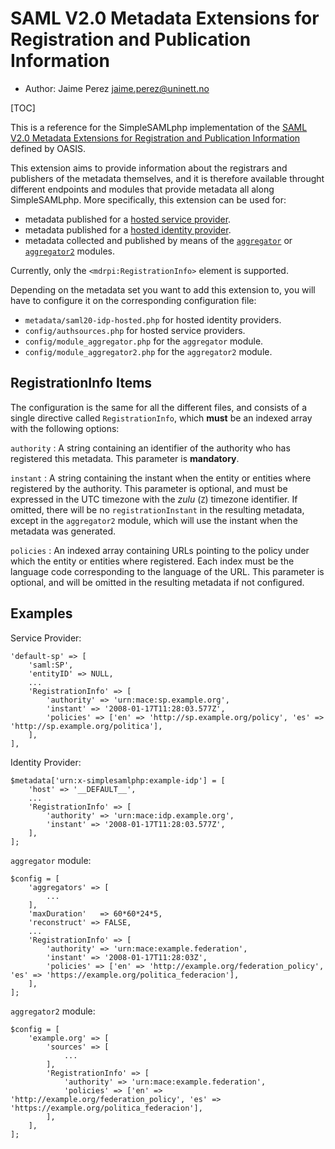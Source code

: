 SAML V2.0 Metadata Extensions for Registration and Publication Information
=============================

<!--
    This file is written in Markdown syntax.
    For more information about how to use the Markdown syntax, read here:
    http://daringfireball.net/projects/markdown/syntax
-->

  * Author: Jaime Perez [jaime.perez@uninett.no](mailto:jaime.perez@uninett.no)

[TOC]

This is a reference for the SimpleSAMLphp implementation of the [SAML
V2.0 Metadata Extensions for Registration and Publication Information](http://docs.oasis-open.org/security/saml/Post2.0/saml-metadata-rpi/v1.0/saml-metadata-rpi-v1.0.html)
defined by OASIS.

This extension aims to provide information about the registrars and publishers of the metadata themselves, and it is therefore
available throught different endpoints and modules that provide metadata all along SimpleSAMLphp. More specifically, this
extension can be used for:

- metadata published for a [hosted service provider](./saml:sp).
- metadata published for a [hosted identity provider](./simplesamlphp-reference-idp-hosted).
- metadata collected and published by means of the [`aggregator`](./aggregator:aggregator) or [`aggregator2`](./aggregator2:aggregator2) modules.

Currently, only the `<mdrpi:RegistrationInfo>` element is supported.

Depending on the metadata set you want to add this extension to, you will have to configure it on the corresponding
configuration file:

- `metadata/saml20-idp-hosted.php` for hosted identity providers.
- `config/authsources.php` for hosted service providers.
- `config/module_aggregator.php` for the `aggregator` module.
- `config/module_aggregator2.php` for the `aggregator2` module.

RegistrationInfo Items
----------------------

The configuration is the same for all the different files, and consists of a single directive called `RegistrationInfo`, which
**must** be an indexed array with the following options:

`authority`
:   A string containing an identifier of the authority who has registered this metadata. This parameter is **mandatory**.

`instant`
:   A string containing the instant when the entity or entities where registered by the authority. This parameter is
    optional, and must be expressed in the UTC timezone with the *zulu* (`Z`) timezone identifier. If omitted, there will be no
    `registrationInstant` in the resulting metadata, except in the `aggregator2` module, which will use the instant when the metadata
    was generated.

`policies`
:   An indexed array containing URLs pointing to the policy under which the entity or entities where registered. Each
    index must be the language code corresponding to the language of the URL. This parameter is optional, and will be omitted in the
    resulting metadata if not configured.


Examples
--------

Service Provider:

    'default-sp' => [
        'saml:SP',
        'entityID' => NULL,
        ...
        'RegistrationInfo' => [
            'authority' => 'urn:mace:sp.example.org',
            'instant' => '2008-01-17T11:28:03.577Z',
            'policies' => ['en' => 'http://sp.example.org/policy', 'es' => 'http://sp.example.org/politica'],
        ],
    ],

Identity Provider:

    $metadata['urn:x-simplesamlphp:example-idp'] = [
        'host' => '__DEFAULT__',
        ...
        'RegistrationInfo' => [
            'authority' => 'urn:mace:idp.example.org',
            'instant' => '2008-01-17T11:28:03.577Z',
        ],
    ];

`aggregator` module:

    $config = [
        'aggregators' => [
            ...
        ],
        'maxDuration'   => 60*60*24*5,
        'reconstruct' => FALSE,
        ...
        'RegistrationInfo' => [
            'authority' => 'urn:mace:example.federation',
            'instant' => '2008-01-17T11:28:03Z',
            'policies' => ['en' => 'http://example.org/federation_policy', 'es' => 'https://example.org/politica_federacion'],
        ],
    ];

`aggregator2` module:

    $config = [
        'example.org' => [
            'sources' => [
                ...
            ],
            'RegistrationInfo' => [
                'authority' => 'urn:mace:example.federation',
                'policies' => ['en' => 'http://example.org/federation_policy', 'es' => 'https://example.org/politica_federacion'],
            ],
        ],
    ];
